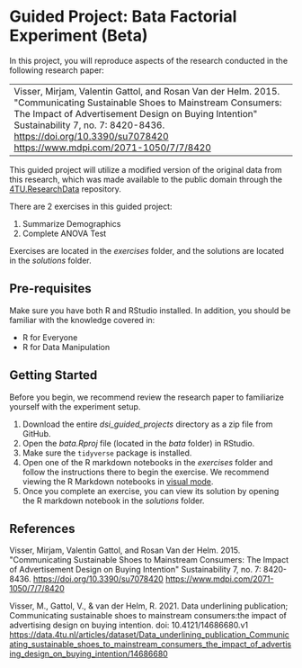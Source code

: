 # Guided Project: Bata Factorial Experiment (Beta)

In this project, you will reproduce aspects of the research conducted in the following research paper:

|                                                                                                                                                                                                                                                                                                    |
|----------------------------------------------------------------------------------------------------------------------------------------------------------------------------------------------------------------------------------------------------------------------------------------------------|
| Visser, Mirjam, Valentin Gattol, and Rosan Van der Helm. 2015. "Communicating Sustainable Shoes to Mainstream Consumers: The Impact of Advertisement Design on Buying Intention" Sustainability 7, no. 7: 8420-8436. <https://doi.org/10.3390/su7078420> <https://www.mdpi.com/2071-1050/7/7/8420> |

This guided project will utilize a modified version of the original data from this research, which was made available to the public domain through the [4TU.ResearchData](https://data.4tu.nl/) repository.

There are 2 exercises in this guided project:

1.  Summarize Demographics
2.  Complete ANOVA Test

Exercises are located in the *exercises* folder, and the solutions are located in the *solutions* folder.

## Pre-requisites

Make sure you have both R and RStudio installed. In addition, you should be familiar with the knowledge covered in:

-   R for Everyone
-   R for Data Manipulation

## Getting Started

Before you begin, we recommend review the research paper to familiarize yourself with the experiment setup.

1.  Download the entire *dsi_guided_projects* directory as a zip file from GitHub.
2.  Open the *bata.Rproj* file (located in the *bata* folder) in RStudio.
3.  Make sure the `tidyverse` package is installed.
4.  Open one of the R markdown notebooks in the *exercises* folder and follow the instructions there to begin the exercise. We recommend viewing the R Markdown notebooks in [visual mode](https://rstudio.github.io/visual-markdown-editing/).
5.  Once you complete an exercise, you can view its solution by opening the R markdown notebook in the *solutions* folder.

## References

Visser, Mirjam, Valentin Gattol, and Rosan Van der Helm. 2015. "Communicating Sustainable Shoes to Mainstream Consumers: The Impact of Advertisement Design on Buying Intention" Sustainability 7, no. 7: 8420-8436. <https://doi.org/10.3390/su7078420> <https://www.mdpi.com/2071-1050/7/7/8420>

Visser, M., Gattol, V., & van der Helm, R. 2021. Data underlining publication; Communicating sustainable shoes to mainstream consumers:the impact of advertising design on buying intention. doi: 10.4121/14686680.v1 <https://data.4tu.nl/articles/dataset/Data_underlining_publication_Communicating_sustainable_shoes_to_mainstream_consumers_the_impact_of_advertising_design_on_buying_intention/14686680>
